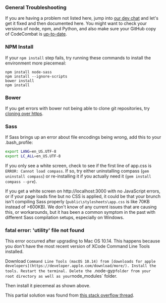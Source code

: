 ### General Troubleshooting

If you are having a problem not listed here, jump into [our dev chat](https://coco-slack-invite.herokuapp.com/) and let's get it fixed and then documented here. You might want to check your versions of node, npm, and Python, and also make sure your GitHub copy of CodeCombat is [up-to-date](https://help.github.com/articles/syncing-a-fork/).

### NPM Install

If your `npm install` step fails, try running these commands to install the environment more piecemeal:

```
npm install node-sass
npm install --ignore-scripts
bower install
npm install
```

### Bower

If you get errors with bower not being able to clone git repositories, try [cloning over https](http://stackoverflow.com/questions/1722807/git-convert-git-urls-to-http-urls/11383587#11383587).

### Sass

If Sass brings up an error about file encodings being wrong, add this to your .bash_profile:
```bash
export LANG=en_US.UTF-8
export LC_ALL=en_US.UTF-8
```

If you only see a white screen, check to see if the first line of app.css is `ERROR: Cannot load compass`. If so, try either uninstalling compass (`gem uninstall compass`) or re-installing it if you actually need it (`gem install compass --pre`).

If you get a white screen on http://localhost:3000 with no JavaScript errors, or if your page loads fine but no CSS is applied, it could be that your brunch isn't compiling Sass properly (`public\stylesheets\app.css` is like 70KB instead of >600KB). We don't know of any current issues that are causing this, or workarounds, but it has been a common symptom in the past with different Sass compilation setups, especially on Windows. 

### fatal error: 'utility' file not found

This error occurred after upgrading to Mac OS 10.14.
This happens because you don't have the most recent version of XCode Command Line Tools installed.

Download `Command Line Tools (macOS 10.14) from [downloads for apple developers](https://developer.apple.com/download/more/).
Install the tools.
Restart the terminal.
Delete the `.node-gyp` folder from your root directory as well as your `node_modules` folder.

Then install it piecemeal as shown above.

This partial solution was found from [this stack overflow thread](https://stackoverflow.com/questions/52545166/node-6-node-gyp-rebuild-for-hiredis-fails-on-macos).
